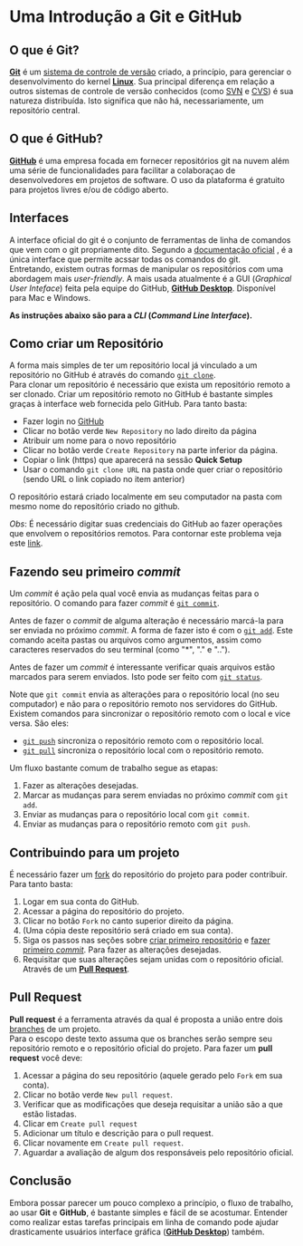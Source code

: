 # Uma Introdução a Git e GitHub

## O que é Git?
[**Git**](https://pt.wikipedia.org/wiki/Git) é um [sistema de controle de versão](https://pt.wikipedia.org/wiki/Sistema_de_controle_de_vers%C3%A3o)
criado, a princípio, para gerenciar o desenvolvimento do kernel [**Linux**]().
Sua principal diferença em relação a outros sistemas de controle de versão
conhecidos (como [SVN](https://pt.wikipedia.org/wiki/Subversion) e
[CVS](https://pt.wikipedia.org/wiki/CVS)) é sua natureza distribuída.
Isto significa que não há, necessariamente, um repositório central.

## O que é GitHub?
[**GitHub**](https://github.com) é uma empresa focada em fornecer repositórios
git na nuvem além uma
série de funcionalidades para facilitar a colaboraçao de desenvolvedores em
projetos de software. O uso da plataforma é gratuito para projetos livres e/ou
de código aberto.

## Interfaces
A interface oficial do git é o conjunto de ferramentas de linha de
comandos que vem com o git propriamente dito. Segundo a [documentação
oficial](https://git-scm.com/book/en/v2/Getting-Started-The-Command-Line)
, é a única interface que permite acssar todas os comandos do git.  
Entretando, existem outras formas de manipular os repositórios com uma
abordagem mais *user-friendly*. A mais usada atualmente é a
GUI (*Graphical User Inteface*) feita pela equipe do GitHub,
[**GitHub Desktop**](https://desktop.github.com/).
Disponível para Mac e Windows.

**As instruções abaixo são para a *CLI* (*Command Line Interface*).**

## Como criar um Repositório
A forma mais simples de ter um repositório local já vinculado a um
repositório no GitHub é através do comando
[`git clone`](https://git-scm.com/docs/git-clone).  
Para clonar um repositório é necessário que exista um repositório
remoto a ser clonado. Criar um repositório remoto no GitHub é bastante
simples graças à interface web fornecida pelo GitHub. Para tanto basta:

  * Fazer login no [GitHub](https://github.com/login)
  * Clicar no botão verde `New Repository` no lado direito da página
  * Atribuir um nome para o novo repositório
  * Clicar no botão verde `Create Repository` na parte inferior da página.
  * Copiar o link (https) que aparecerá na sessão **Quick Setup**
  * Usar o comando `git clone URL` na pasta onde quer criar o repositório
  (sendo URL o link copiado no item anterior)

O repositório estará criado localmente em seu computador na pasta com mesmo
nome do repositório criado no github.

*Obs*: É necessário digitar suas credenciais do GitHub ao fazer operações que
envolvem o repositórios remotos. Para contornar este problema veja este
[link](https://help.github.com/articles/why-is-git-always-asking-for-my-password/).

## Fazendo seu primeiro *commit*
Um *commit* é ação pela qual você envia as mudanças feitas para o repositório. O
comando para fazer *commit* é [`git commit`](https://git-scm.com/docs/git-commit).  

Antes de fazer o *commit* de alguma alteração é necessário marcá-la
para ser enviada no próximo *commit*. A forma de fazer isto é com o
[`git add`](https://git-scm.com/docs/git-add).
Este comando aceita pastas ou arquivos como argumentos,
assim como caracteres reservados do seu terminal (como "\*", "." e "..").

Antes de fazer um *commit* é interessante verificar quais arquivos estão
marcados para serem enviados. Isto pode ser feito com
[`git status`](https://git-scm.com/docs/git-status).

Note que `git commit` envia as alterações para o repositório
local (no seu computador) e não para o repositório remoto nos servidores
do GitHub. Existem comandos para sincronizar o repositório remoto
com o local e vice versa. São eles:

  * [`git push`](https://git-scm.com/docs/git-push) sincroniza o
  repositório remoto com o repositório local.
  * [`git pull`](https://git-scm.com/docs/git-pull) sincroniza o
  repositório local com o repositório remoto.

Um fluxo bastante comum de trabalho segue as etapas:

  1. Fazer as alterações desejadas.
  2. Marcar as mudanças para serem enviadas no próximo *commit* com `git add`.
  3. Enviar as mudanças para o repositório local com `git commit`.
  4. Enviar as mudanças para o repositório remoto com `git push`.

## Contribuindo para um projeto
É necessário fazer um [fork](https://pt.wikipedia.org/wiki/Bifurca%C3%A7%C3%A3o)
do repositório do projeto
 para poder contribuir. Para tanto basta:

  1. Logar em sua conta do GitHub.
  2. Acessar a página do repositório do projeto.
  3. Clicar no botão `Fork` no canto superior direito da página.
  4. (Uma cópia deste repositório será criado em sua conta).
  5. Siga os passos nas seções sobre [criar primeiro repositório](#como-criar-um-repositório)
  e [fazer primeiro *commit*](#fazendo-seu-primeiro-commit). Para fazer
  as alterações desejadas.
  6. Requisitar que suas alterações sejam unidas com o repositório
  oficial. Através de um [**Pull Request**](#pull-request).

## Pull Request
**Pull request** é a ferramenta através da qual é proposta a união
entre dois [branches](https://git-scm.com/book/en/v2/Git-Branching-Basic-Branching-and-Merging)
de um projeto.  
Para o escopo deste texto assuma que os branches serão sempre seu repositório
remoto e o repositório oficial do projeto. Para fazer um **pull request**
você deve:

  1. Acessar a página do seu repositório (aquele gerado pelo `Fork` em sua conta).
  2. Clicar no botão verde `New pull request`.
  3. Verificar que as modificações que deseja requisitar a união são a que estão listadas.
  4. Clicar em `Create pull request`
  5. Adicionar um título e descrição para o pull request.
  6. Clicar novamente em `Create pull request`.
  7. Aguardar a avaliação de algum dos responsáveis pelo repositório oficial.

## Conclusão
Embora possar parecer um pouco complexo a princípio, o fluxo de trabalho,
ao usar **Git** e **GitHub**, é bastante simples e fácil de se acostumar.
Entender como realizar estas tarefas principais em linha de
comando pode ajudar drasticamente usuários interface gráfica
([**GitHub Desktop**](https://desktop.github.com/)) também.
